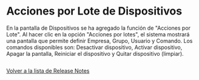 # Acciones por Lote de Dispositivos

En la pantalla de Dispositivos se ha agregado la función de "Acciones por Lote". Al hacer clic en la opción "Acciones por lotes", el sistema mostrará una pantalla que permite definir Empresa, Grupo, Usuario y Comando. Los comandos disponibles son: Desactivar dispositivo, Activar dispositivo, Apagar la pantalla, Reiniciar el dispositivo y Quitar dispositivo (limpiar).

<figure><img src="../../../.gitbook/assets/Captura de tela 2024-04-04 135944.png" alt=""><figcaption></figcaption></figure>

[Volver a la lista de Release Notes](./)

